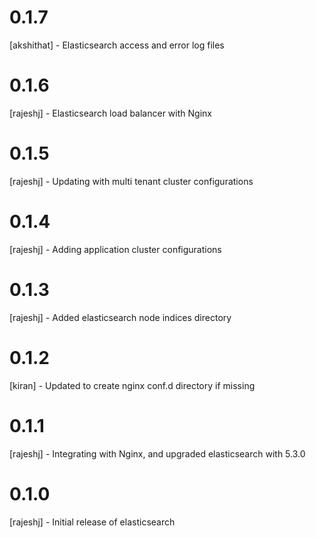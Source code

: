 # 0.1.7  
[akshithat] - Elasticsearch access and error log files
# 0.1.6 
[rajeshj] - Elasticsearch load balancer with Nginx
# 0.1.5
[rajeshj] - Updating with multi tenant cluster configurations 
# 0.1.4
[rajeshj] - Adding application cluster configurations
# 0.1.3
[rajeshj] - Added elasticsearch node indices directory
# 0.1.2
[kiran]   - Updated to create nginx conf.d directory if missing
# 0.1.1
[rajeshj] - Integrating with Nginx, and upgraded elasticsearch with 5.3.0
# 0.1.0
[rajeshj] - Initial release of elasticsearch
